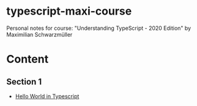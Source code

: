 # typescript-maxi-course

Personal notes for course: "Understanding TypeScript - 2020 Edition" by Maximilian Schwarzmüller

# Content

## Section 1

-  [Hello World in Typescript](/sections/section01/hello-world.ts)
